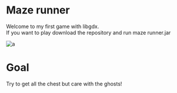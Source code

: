 # Maze runner
Welcome to my first game with libgdx.<br>
If you want to play download the repository and run maze runner.jar<br>


![a](https://gyazo.com/68780166da00ace31dca855aa78b6299)

# Goal

Try to get all the chest but care with the ghosts!
